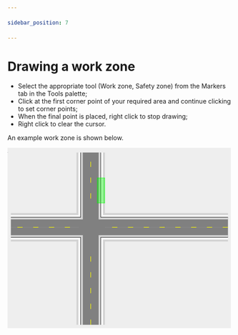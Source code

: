 ```yaml
---

sidebar_position: 7

---
```

# Drawing a work zone

 - Select the appropriate tool (Work zone, Safety zone) from the Markers tab in the Tools palette;
 - Click at the first corner point of your required area and continue clicking to set corner points;
 - When the final point is placed, right click to stop drawing;
 - Right click to clear the cursor.

An example work zone is shown below. 



![Work Zone Tool](./assets/Work_Zone_Tool.png)